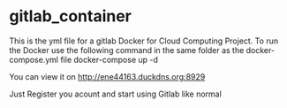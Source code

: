 # gitlab_container


This is the yml file for a gitlab Docker for Cloud Computing Project.
To run the Docker use the following command in the same folder as the docker-compose.yml file
docker-compose up -d

You can view it on http://ene44163.duckdns.org:8929

Just Register you acount and start using Gitlab like normal
